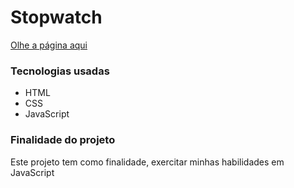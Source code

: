 # Stopwatch

[Olhe a página aqui](https://rianvitor26.github.io/stopwatch/)

### Tecnologias usadas
* HTML
* CSS
* JavaScript

### Finalidade do projeto
Este projeto tem como finalidade, exercitar minhas habilidades em JavaScript
